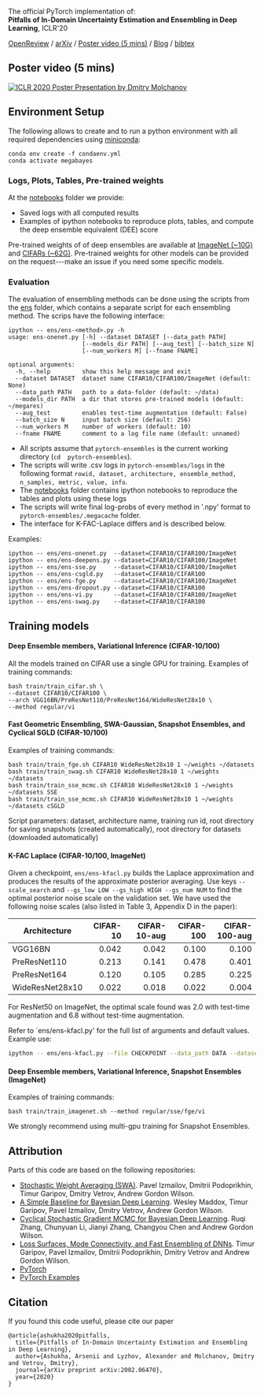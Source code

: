 The official PyTorch implementation of:  
**Pitfalls of In-Domain Uncertainty Estimation and Ensembling in Deep Learning**, ICLR'20 

[OpenReview](https://openreview.net/forum?id=BJxI5gHKDr) / 
[arXiv](https://arxiv.org/abs/2002.06470) / 
[Poster video (5 mins)](https://iclr.cc/virtual_2020/poster_BJxI5gHKDr.html) / 
[Blog](https://senya-ashukha.github.io/pitfalls-uncertainty&ensembling) / 
[bibtex](https://senya-ashukha.github.io/projects/pitfalls_unc_ens_iclr20/paper.txt)

## Poster video (5 mins)

[![ICLR 2020 Poster Presentation by Dmitry Molchanov](https://senya-ashukha.github.io/projects/pitfalls_unc_ens_iclr20/poster_prew.png)](https://iclr.cc/virtual_2020/poster_BJxI5gHKDr.html)

## Environment Setup

The following allows to create and to run a python environment with all required dependencies using [miniconda](https://docs.conda.io/en/latest/miniconda.html): 

```(bash)
conda env create -f condaenv.yml
conda activate megabayes
```

### Logs, Plots, Tables, Pre-trained weights

At the [notebooks](./notebooks) folder we provide:
- Saved logs with all computed results 
- Examples of ipython notebooks to reproduce plots, tables, and compute the deep ensemble equivalent (DEE) score

Pre-trained weights of of deep ensembles are available at [ImageNet (~10G)](https://yadi.sk/d/rdk6ylF5mK8ptw?w=1) and [CIFARs (~62G)](https://yadi.sk/d/8C5jBz-licWMqQ?w=1).
Pre-trained weights for other models can be provided on the request---make an issue if you need some specific models.

### Evaluation

The evaluation of ensembling methods can be done using the scripts from the [ens](./ens) folder, which contains a separate script for each ensembling method.
The scrips have the following interface:

```
ipython -- ens/ens-<method>.py -h
usage: ens-onenet.py [-h] --dataset DATASET [--data_path PATH]
                     [--models_dir PATH] [--aug_test] [--batch_size N]
                     [--num_workers M] [--fname FNAME]

optional arguments:
  -h, --help         show this help message and exit
  --dataset DATASET  dataset name CIFAR10/CIFAR100/ImageNet (default: None)
  --data_path PATH   path to a data-folder (default: ~/data)
  --models_dir PATH  a dir that stores pre-trained models (default: ~/megares)
  --aug_test         enables test-time augmentation (default: False)
  --batch_size N     input batch size (default: 256)
  --num_workers M    number of workers (default: 10)
  --fname FNAME      comment to a log file name (default: unnamed)
```
* All scripts assume that `pytorch-ensembles` is the current working directory (`cd  pytorch-ensembles`).
* The scripts will write .csv logs in `pytorch-ensembles/logs` in the following format `rowid, dataset, architecture, ensemble_method, n_samples, metric, value, info`. 
* The [notebooks](./notebooks) folder contains ipython notebooks to reproduce the tables and plots using these logs
* The scripts will write final log-probs of every method in '.npy' format to `pytorch-ensembles/.megacache` folder. 
* The interface for K-FAC-Laplace differs and is described below.

Examples:
```
ipython -- ens/ens-onenet.py  --dataset=CIFAR10/CIFAR100/ImageNet
ipython -- ens/ens-deepens.py --dataset=CIFAR10/CIFAR100/ImageNet
ipython -- ens/ens-sse.py     --dataset=CIFAR10/CIFAR100/ImageNet
ipython -- ens/ens-csgld.py   --dataset=CIFAR10/CIFAR100
ipython -- ens/ens-fge.py     --dataset=CIFAR10/CIFAR100/ImageNet
ipython -- ens/ens-dropout.py --dataset=CIFAR10/CIFAR100
ipython -- ens/ens-vi.py      --dataset=CIFAR10/CIFAR100/ImageNet
ipython -- ens/ens-swag.py    --dataset=CIFAR10/CIFAR100
```

## Training models

#### Deep Ensemble members, Variational Inference (CIFAR-10/100)

All the models trained on CIFAR use a single GPU for training.
Examples of training commands:
```(bash)
bash train/train_cifar.sh \
--dataset CIFAR10/CIFAR100 \
--arch VGG16BN/PreResNet110/PreResNet164/WideResNet28x10 \
--method regular/vi
```

#### Fast Geometric Ensembling, SWA-Gaussian, Snapshot Ensembles, and Cyclical SGLD (CIFAR-10/100)

Examples of training commands:
```(bash)
bash train/train_fge.sh CIFAR10 WideResNet28x10 1 ~/weights ~/datasets
bash train/train_swag.sh CIFAR10 WideResNet28x10 1 ~/weights ~/datasets
bash train/train_sse_mcmc.sh CIFAR10 WideResNet28x10 1 ~/weights ~/datasets SSE
bash train/train_sse_mcmc.sh CIFAR10 WideResNet28x10 1 ~/weights ~/datasets cSGLD
```

Script parameters: dataset, architecture name, training run id, root directory for saving snapshots (created automatically), root directory for datasets (downloaded automatically)

#### K-FAC Laplace (CIFAR-10/100, ImageNet)
Given a checkpoint, `ens/ens-kfacl.py` builds the Laplace approximation and produces the results of the approximate posterior averaging.
Use keys `--scale_search` and `--gs_low LOW --gs_high HIGH --gs_num NUM` to find the optimal posterior noise scale on the validation set.
We have used the following noise scales (also listed in Table 3, Appendix D in the paper):

|Architecture | CIFAR-10 | CIFAR-10-aug | CIFAR-100 | CIFAR-100-aug |
|-------------|---------:|-------------:|----------:|---------------:|
|VGG16BN         | 0.042 | 0.042 | 0.100 | 0.100 |
|PreResNet110    | 0.213 | 0.141 | 0.478 | 0.401 |
|PreResNet164    | 0.120 | 0.105 | 0.285 | 0.225 |
|WideResNet28x10 | 0.022 | 0.018 | 0.022 | 0.004 |

For ResNet50 on ImageNet, the optimal scale found was 2.0 with test-time augmentation and 6.8 without test-time augmentation.

Refer to `ens/ens-kfacl.py' for the full list of arguments and default values.
Example use:
```bash
ipython -- ens/ens-kfacl.py --file CHECKPOINT --data_path DATA --dataset CIFAR10 --model PreResNet110 --scale 0.213
```

#### Deep Ensemble members, Variational Inference, Snapshot Ensembles (ImageNet)

Examples of training commands:
```
bash train/train_imagenet.sh --method regular/sse/fge/vi
```

We strongly recommend using multi-gpu training for Snapshot Ensembles. 

## Attribution

Parts of this code are based on the following repositories:
- [Stochastic Weight Averaging (SWA)](https://github.com/timgaripov/swa). Pavel Izmailov, Dmitrii Podoprikhin, Timur Garipov, Dmitry Vetrov, Andrew Gordon Wilson.
- [A Simple Baseline for Bayesian Deep Learning](https://github.com/wjmaddox/swa_gaussian). Wesley Maddox, Timur Garipov, Pavel Izmailov,  Dmitry Vetrov, Andrew Gordon Wilson.
- [Cyclical Stochastic Gradient MCMC for Bayesian Deep Learning](https://github.com/ruqizhang/csgmcmc). Ruqi Zhang, Chunyuan Li, Jianyi Zhang, Changyou Chen and Andrew Gordon Wilson.
- [Loss Surfaces, Mode Connectivity, and Fast Ensembling of DNNs](https://github.com/timgaripov/dnn-mode-connectivity).  Timur Garipov, Pavel Izmailov, Dmitrii Podoprikhin, Dmitry Vetrov and Andrew Gordon Wilson.
- [PyTorch](https://github.com/pytorch/pytorch)
- [PyTorch Examples](https://github.com/pytorch/examples/tree/ee964a2/imagenet)

## Citation

If you found this code useful, please cite our paper
```
@article{ashukha2020pitfalls,
  title={Pitfalls of In-Domain Uncertainty Estimation and Ensembling in Deep Learning},
  author={Ashukha, Arsenii and Lyzhov, Alexander and Molchanov, Dmitry and Vetrov, Dmitry},
  journal={arXiv preprint arXiv:2002.06470},
  year={2020}
}
```
